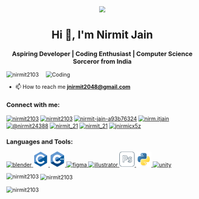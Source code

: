 <div id="header" align="center">
  <img src="https://media4.giphy.com/media/v1.Y2lkPTc5MGI3NjExcnlzdnpqemVmM3ZleWQyNW04cGdmYjFkazdocXV0b3g0a3h1ajdkaCZlcD12MV9pbnRlcm5hbF9naWZfYnlfaWQmY3Q9cw/2BhNcjRnnMR6kVRJfK/giphy.gif" width="300"/>
</div>
<h1 align="center">Hi 👋, I'm Nirmit Jain</h1>
<h3 align="center">Aspiring Developer | Coding Enthusiast | Computer Science Sorceror from India</h3>
<img align="right" alt="Coding" width="400" src="https://media1.giphy.com/media/v1.Y2lkPTc5MGI3NjExaHdoaHFuYjFid3RjZWplcjZycnkwcW1hZ3JmZmV3c2w2aTdnc3F5bCZlcD12MV9pbnRlcm5hbF9naWZfYnlfaWQmY3Q9Zw/Ws6T5PN7wHv3cY8xy8/giphy.gif">


<p align="left"> <img src="https://komarev.com/ghpvc/?username=nirmit2103&label=Profile%20views&color=0e75b6&style=flat" alt="nirmit2103" /> </p>

- 📫 How to reach me **jnirmit2048@gmail.com**

<h3 align="left">Connect with me:</h3>
<p align="left">
<a href="https://dev.to/nirmit2103" target="blank"><img align="center" src="https://raw.githubusercontent.com/rahuldkjain/github-profile-readme-generator/master/src/images/icons/Social/devto.svg" alt="nirmit2103" height="30" width="40" /></a>
<a href="https://twitter.com/nirmit2103" target="blank"><img align="center" src="https://raw.githubusercontent.com/rahuldkjain/github-profile-readme-generator/master/src/images/icons/Social/twitter.svg" alt="nirmit2103" height="30" width="40" /></a>
<a href="https://linkedin.com/in/nirmit-jain-a93b76324" target="blank"><img align="center" src="https://raw.githubusercontent.com/rahuldkjain/github-profile-readme-generator/master/src/images/icons/Social/linked-in-alt.svg" alt="nirmit-jain-a93b76324" height="30" width="40" /></a>
<a href="https://instagram.com/nirm.itjain" target="blank"><img align="center" src="https://raw.githubusercontent.com/rahuldkjain/github-profile-readme-generator/master/src/images/icons/Social/instagram.svg" alt="nirm.itjain" height="30" width="40" /></a>
<a href="https://www.hackerrank.com/@nirmit24388" target="blank"><img align="center" src="https://raw.githubusercontent.com/rahuldkjain/github-profile-readme-generator/master/src/images/icons/Social/hackerrank.svg" alt="@nirmit24388" height="30" width="40" /></a>
<a href="https://codeforces.com/profile/nirmit_21" target="blank"><img align="center" src="https://raw.githubusercontent.com/rahuldkjain/github-profile-readme-generator/master/src/images/icons/Social/codeforces.svg" alt="nirmit_21" height="30" width="40" /></a>
<a href="https://www.leetcode.com/nirmit_21" target="blank"><img align="center" src="https://raw.githubusercontent.com/rahuldkjain/github-profile-readme-generator/master/src/images/icons/Social/leet-code.svg" alt="nirmit_21" height="30" width="40" /></a>
<a href="https://auth.geeksforgeeks.org/user/jnirmicx5z" target="blank"><img align="center" src="https://raw.githubusercontent.com/rahuldkjain/github-profile-readme-generator/master/src/images/icons/Social/geeks-for-geeks.svg" alt="jnirmicx5z" height="30" width="40" /></a>
</p>

<h3 align="left">Languages and Tools:</h3>
<p align="left"> <a href="https://www.blender.org/" target="_blank" rel="noreferrer"> <img src="https://download.blender.org/branding/community/blender_community_badge_white.svg" alt="blender" width="40" height="40"/> </a> <a href="https://www.cprogramming.com/" target="_blank" rel="noreferrer"> <img src="https://raw.githubusercontent.com/devicons/devicon/master/icons/c/c-original.svg" alt="c" width="40" height="40"/> </a> <a href="https://www.w3schools.com/cpp/" target="_blank" rel="noreferrer"> <img src="https://raw.githubusercontent.com/devicons/devicon/master/icons/cplusplus/cplusplus-original.svg" alt="cplusplus" width="40" height="40"/> </a> <a href="https://www.figma.com/" target="_blank" rel="noreferrer"> <img src="https://www.vectorlogo.zone/logos/figma/figma-icon.svg" alt="figma" width="40" height="40"/> </a> <a href="https://www.adobe.com/in/products/illustrator.html" target="_blank" rel="noreferrer"> <img src="https://www.vectorlogo.zone/logos/adobe_illustrator/adobe_illustrator-icon.svg" alt="illustrator" width="40" height="40"/> </a> <a href="https://www.photoshop.com/en" target="_blank" rel="noreferrer"> <img src="https://raw.githubusercontent.com/devicons/devicon/master/icons/photoshop/photoshop-line.svg" alt="photoshop" width="40" height="40"/> </a> <a href="https://www.python.org" target="_blank" rel="noreferrer"> <img src="https://raw.githubusercontent.com/devicons/devicon/master/icons/python/python-original.svg" alt="python" width="40" height="40"/> </a> <a href="https://unity.com/" target="_blank" rel="noreferrer"> <img src="https://www.vectorlogo.zone/logos/unity3d/unity3d-icon.svg" alt="unity" width="40" height="40"/> </a> </p>

<p><img align="left" src="https://github-readme-stats.vercel.app/api/top-langs?username=nirmit2103&show_icons=true&locale=en&layout=compact" alt="nirmit2103" /></p>

<p>&nbsp;<img align="center" src="https://github-readme-stats.vercel.app/api?username=nirmit2103&show_icons=true&locale=en" alt="nirmit2103" /></p>

<p><img align="center" src="https://github-readme-streak-stats.herokuapp.com/?user=nirmit2103&" alt="nirmit2103" /></p>
